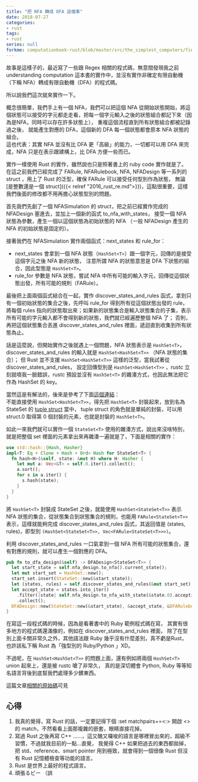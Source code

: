 ```yaml
---
title: "把 NFA 轉成 DFA 這檔事"
date: 2018-07-27
categories:
- rust
tags:
- rust
series: null
forkme: computationbook-rust/blob/master/src/the_simplest_computers/finite_automata/nfasimulation.rs
---
```


故事是這樣子的，最近寫了一些跟 Regex 相關的程式碼，無意間發現我之前understanding computation 這本書的實作中，並沒有實作非確定有限自動機（下稱 NFA）轉成有限自動機（DFA）的程式碼。  
<!--more-->

所以說我們這次就來實作一下。  

概念很簡單，我們手上有一個 NFA，我們可以把這個 NFA 從開始狀態開始，將這個狀態可以接受的字元都走走看，把每一個字元輸入之後的狀態組合都記下來（因為是NFA，同時可以存在許多狀態上），
重複這個流程直到所有狀態組合都被記錄過之後， 就能產生對應的 DFA，這個新的 DFA 每一個狀態都會原本 NFA 狀態的組合。  
這也代表：其實 NFA 並沒有比 DFA 更「高級」的能力，一切都可以用 DFA 來完成，NFA 只是在表示跟建構上，比 DFA 方便一些而已。  

實作一樣使用 Rust 的實作，雖然說也只是照著書上的 ruby code 實作就是了。  
在這之前我們已經完成了 FARule, NFARulebook, NFA, NFADesign 等一系列的 struct ，用上了 Rust 的泛型，確保 FARule 可以接受任何型別作為狀態，
無論[是整數還是一個 struct]({{< relref "2016_rust_re.md">}})，這點很重要，這樣我們後面的修改都不用再擔心狀態型別的問題。  

首先我們先創了一個 NFASimulation 的 struct，把之前已經實作完成的 NFADesign 塞進去，並加上一個新的函式 to\_nfa\_with\_states，
接受一個 NFA 狀態為參數，產生一個以這個狀態為初始狀態的 NFA （一般 NFADesign 產生的 NFA 的初始狀態是固定的）。  

接著我們在 NFASimulation 實作兩個函式：next\_states 和 rule\_for：  

* next\_states 會拿到一個 NFA 狀態（`HashSet<T>`）跟一個字元，回傳的是接受這個字元之後 NFA 新的狀態，
注意所謂 NFA 的狀態意思是 DFA 下狀態的組合，因此型態是 `HashSet<T>`。
* rule\_for 參數是 NFA 狀態，嘗試 NFA 中所有可能的輸入字元，回傳從這個狀態出發，所有可能的規則（FARule）。

最後把上面兩個函式結合在一起，實作 discover\_states\_and\_rules 函式，拿到只有一個初始狀態的集合之後，先呼叫 rule\_for 得到所有從這個狀態出發的 rule，
將每個 rules 指向的狀態取出來；如果新的狀態集合是輸入狀態集合的子集，表示所有可能的字元輸入都不會得到新的狀態，我們就已經遍歷整個 NFA 了；
否則，再把這個狀態集合丟進 discover\_states\_and\_rules 裡面，遞迴直到收集到所有狀態為止。  

話是這麼說，但開始實作之後就遇上一個問題，NFA 狀態表示是 `HashSet<T>`，discover\_states\_and\_rules 的輸入就是 `HashSet<HashSet<T>>` （NFA 狀態的集合）；
但 Rust 並不支援 `HashSet<HashSet<T>>` 這樣的泛型，當我試著從 discover\_states\_and\_rules，
設定回傳型別是 `HashSet<HashSet<T>>` ，rustc 立刻就噴我一臉錯誤，rustc 預設並沒有 `HashSet<T>` 的雜湊方式，也因此無法把它作為 HashSet 的 key。  

當然這是有解法的，後來是參考了下面[這個連結](https://stackoverflow.com/questions/27828487/is-it-possible-to-use-a-hashset-as-the-key-to-a-hashmap)：  
不能直接使用 `HashSet<HashSet<T>>`，得先把 `HashSet<T>` 封裝起來，放到名為 StateSet 的 
[tuple struct](https://doc.rust-lang.org/1.9.0/book/structs.html#tuple-structs) 當中，
tuple struct 的角色就是單純的封裝，可以用 struct.0 取得第 0 個封裝的元素，也就是封裝的 `HashSet<T>`。  

如此一來我們就可以實作一個 `StateSet<T>` 使用的雜湊方式，說出來沒啥特別，就是把整個 set 裡面的元素拿出來再雜湊一遍就是了，下面是相關的實作：  
```rust
use std::hash::{Hash, Hasher}
impl<T: Eq + Clone + Hash + Ord> Hash for StateSet<T> {
  fn hash<H>(&self, state: &mut H) where H: Hasher {
    let mut a: Vec<&T> = self.0.iter().collect();
    a.sort();
    for s in a.iter() {
      s.hash(state);
    }
  }
}
```
將 `HashSet<T>` 封裝成 StateSet 之後，就能使用 `HashSet<StateSet<T>>` 表示 NFA 狀態的集合，從狀態集合到狀態集合的規則，也能用 `FARule<StateSet<T>>` 表示，這樣就能夠完成 discover\_states\_and\_rules 函式，其返回值是 (states, rules)，即型別 `(HashSet<StateSet<T>>, Vec<FARule<StateSet<T>>>)`。  

利用 discover\_states\_and\_rules 一口氣拿到一個 NFA 所有可能的狀態集合，還有對應的規則，就可以產生一個對應的 DFA。  
```rust
pub fn to_dfa_design(&self) -> DFADesign<StateSet<T>> {
  let start_state = self.nfa_design.to_nfa().current_state();
  let mut start_set = HashSet::new();
  start_set.insert(StateSet::new(&start_state));
  let (states, rules) = self.discover_states_and_rules(&mut start_set);
  let accept_state = states.into_iter()
    .filter(|state| self.nfa_design.to_nfa_with_state(&state.0).accepting())
    .collect();
  DFADesign::new(StateSet::new(&start_state), &accept_state, &DFARulebook::new(rules))
}
```
在寫這一段程式碼的時候，因為是看著書中的 Ruby 範例程式碼在寫， 其實有很多地方的程式碼還滿像的，例如在 discover\_states\_and\_rules 裡面，
除了在型別上面卡關非常久之外，其他語法跟 Ruby 幾乎沒有什麼差別，真不虧是Rust，也許該私下稱 Rust 為「強型別的 Ruby/Python 」XD。  

不過呢，在 `HashSet<HashSet<T>>` 的問題上面，還有例如將兩個 `HashSet<T>` union 起來上，還是被 rustc 嗆了非常久，
真的是深切體會 Python, Ruby 等等知名語言背後到底幫我們處理多少髒東西。  

這篇文章[相關的原始碼](https://github.com/yodalee/computationbook-rust/blob/master/src/the_simplest_computers/finite_automata/nfasimulation.rs)可見  

## 心得
1. 我真的覺得，寫 Rust 的話，一定要記得下個 :set matchpairs+=<:> 開啟 <> 的 match，不然看看上面那複雜的嵌套，眼睛直接花掉。  
2. 寫過 Rust 之後再寫 C++ ……，這又醜又囉唆的語言是哪裡冒出來的，超級不習慣，不過就我目前的一點…直覺，
我覺得 C++ 如果把過去的東西都拋掉，把 std、reference、smart pointer 用到極致，就會得到一個很像 Rust 但沒有 Rust 記憶體檢查等功能的語言。  
3. Rust 是世界上最好的程式語言。  
4. 頑張るビー （誤  
